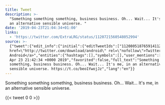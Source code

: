```yaml
---
title: Tweet
description: >-
  "Something something something, business business. Oh... Wait... It's me, in
  an alternative sensible universe. "
date: '2019-04-23T21:04:34+01:00'
links:
  - 'https://twitter.com/ExtraLRG/status/1120721560548052994'
source: >-
  {"tweet":{"edit_info":{"initial":{"editTweetIds":["1120805187659141120"],"editableUntil":"2019-04-23T22:42:34.948Z","editsRemaining":"5","isEditEligible":true}},"retweeted":false,"source":"<a
  href=\"http://twitter.com/download/android\" rel=\"nofollow\">Twitter for
  Android</a>","entities":{"hashtags":[],"symbols":[],"user_mentions":[],"urls":[{"url":"https://t.co/beo1YwojJz","expanded_url":"https://twitter.com/ExtraLRG/status/1120721560548052994","display_url":"twitter.com/ExtraLRG/statu…","indices":["110","133"]}]},"display_text_range":["0","133"],"favorite_count":"0","id_str":"1120805187659141120","truncated":false,"retweet_count":"0","id":"1120805187659141120","possibly_sensitive":false,"created_at":"Tue
  Apr 23 21:42:34 +0000 2019","favorited":false,"full_text":"Something something
  something, business business. Oh... Wait... It's me, in an alternative
  sensible universe. https://t.co/beo1YwojJz","lang":"en"}}
---
```

Something something something, business business. Oh... Wait... It's me, in an alternative sensible universe. 
    
{{< tweet 0 0 >}}
    
